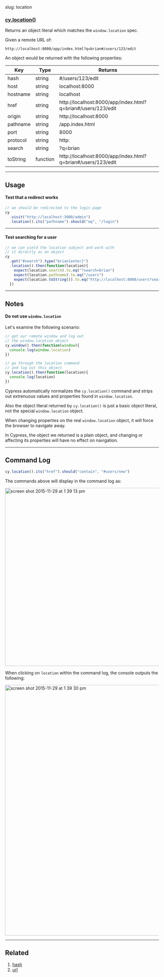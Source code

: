 slug: location

### [cy.location()](#usage)

Returns an object literal which matches the `window.location` spec.

Given a remote URL of:

```
http://localhost:8000/app/index.html?q=brian#/users/123/edit
```

An object would be returned with the following properties:

Key | Type | Returns
--- | --- | ----
hash | string | #/users/123/edit
host | string | localhost:8000
hostname | string | localhost
href | string | http://localhost:8000/app/index.html?q=brian#/users/123/edit
origin | string | http://localhost:8000
pathname | string | /app.index.html
port | string | 8000
protocol | string | http:
search | string | ?q=brian
toString | function | http://localhost:8000/app/index.html?q=brian#/users/123/edit

***

## Usage

#### Test that a redirect works

```js
// we should be redirected to the login page
cy
  .visit("http://localhost:3000/admin")
  .location().its("pathname").should("eq", "/login")
```

***

#### Test searching for a user

```js
// we can yield the location subject and work with
// it directly as an object
cy
  .get("#search").type("brian{enter}")
  .location().then(function(location){
    expect(location.search).to.eq("?search=brian")
    expect(location.pathname).to.eq("/users")
    expect(location.toString()).to.eq("http://localhost:8000/users?search=brian")
  })
```

***

## Notes

#### Do not use `window.location`

Let's examine the following scenario:

```js
// get our remote window and log out
// the window.location object
cy.window().then(function(window){
  console.log(window.location)
})
```

```js
// go through the location command
// and log out this object
cy.location().then(function(location){
  console.log(location)
})
```

Cypress automatically normalizes the `cy.location()` command and strips out extrenuous values and properties found in `window.location`.

Also the object literal returned by `cy.location()` is just a basic object literal, not the special `window.location` object.

When changing properties on the real `window.location` object, it will force the browser to navigate away.

In Cypress, the object we returned is a plain object, and changing or affecting its properties will have no effect on navigation.

***

## Command Log

```js
cy.location().its("href").should("contain", "#users/new")
```

The commands above will display in the command log as:

<img width="581" alt="screen shot 2015-11-29 at 1 39 13 pm" src="https://cloud.githubusercontent.com/assets/1271364/11459185/b2bca74a-969e-11e5-85b5-3d154efd57a7.png">

When clicking on `location` within the command log, the console outputs the following:

<img width="818" alt="screen shot 2015-11-29 at 1 39 30 pm" src="https://cloud.githubusercontent.com/assets/1271364/11459186/b6766bc8-969e-11e5-85b4-d9a1c67e6ef2.png">

***

## Related

1. [hash](hash)
2. [url](url)